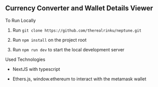 ## Currency Converter and Wallet Details Viewer

To Run Locally

1. Run `git clone https://github.com/therealrinku/neptune.git`

2. Run `npm install` on the project root

3. Run `npm run dev` to start the local development server


Used Technologies

- NextJS with typescript

- Ethers.js, window.ethereum to interact with the metamask wallet
